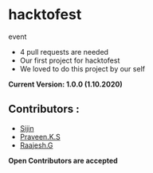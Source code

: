 # hacktofest
event
- 4 pull requests are needed
- Our first project for hacktofest 
- We loved to do this project by our self 

**Current Version: 1.0.0 (1.10.2020)**

## Contributors :

- [Sijin](https://github.com/sijin-raj)
- [Praveen.K.S](https://github.com/lightningsarp)
- [Raajesh.G](https://github.com/Raajesh-G)

**Open Contributors are accepted**